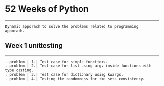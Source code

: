 # 52 Weeks of Python
---
    Dynamic apporach to solve the problems related to programming apporach.
## Week 1 unittesting 
---
    . problem | 1.| Test case for simple functions.
    . problem | 2.| Test case for list using args inside functions with type casting.
    . problem | 3.| Test case for dictionary using kwargs.
    . problem | 4.| Testing the randomness for the sets consistency.
